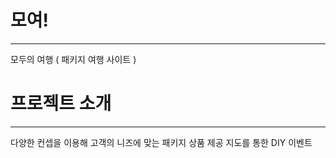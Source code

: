 # 모여!
* * *
모두의 여행 ( 패키지 여행 사이트 )


# 프로젝트 소개
* * * 
다양한 컨셉을 이용해 고객의 니즈에 맞는 패키지 상품 제공 지도를 통한 DIY 이벤트
